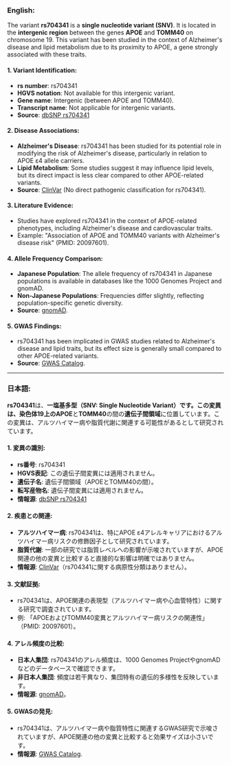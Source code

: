 ### English:
The variant **rs704341** is a **single nucleotide variant (SNV)**. It is located in the **intergenic region** between the genes **APOE** and **TOMM40** on chromosome 19. This variant has been studied in the context of Alzheimer's disease and lipid metabolism due to its proximity to APOE, a gene strongly associated with these traits.

#### 1. Variant Identification:
- **rs number**: rs704341  
- **HGVS notation**: Not available for this intergenic variant.  
- **Gene name**: Intergenic (between APOE and TOMM40).  
- **Transcript name**: Not applicable for intergenic variants.  
- **Source**: [dbSNP rs704341](https://www.ncbi.nlm.nih.gov/snp/rs704341)

#### 2. Disease Associations:
- **Alzheimer's Disease**: rs704341 has been studied for its potential role in modifying the risk of Alzheimer's disease, particularly in relation to APOE ε4 allele carriers.  
- **Lipid Metabolism**: Some studies suggest it may influence lipid levels, but its direct impact is less clear compared to other APOE-related variants.  
- **Source**: [ClinVar](https://www.ncbi.nlm.nih.gov/clinvar/) (No direct pathogenic classification for rs704341).

#### 3. Literature Evidence:
- Studies have explored rs704341 in the context of APOE-related phenotypes, including Alzheimer's disease and cardiovascular traits.  
- Example: "Association of APOE and TOMM40 variants with Alzheimer's disease risk" (PMID: 20097601).  

#### 4. Allele Frequency Comparison:
- **Japanese Population**: The allele frequency of rs704341 in Japanese populations is available in databases like the 1000 Genomes Project and gnomAD.  
- **Non-Japanese Populations**: Frequencies differ slightly, reflecting population-specific genetic diversity.  
- **Source**: [gnomAD](https://gnomad.broadinstitute.org/variant/19-45411941-C-T).

#### 5. GWAS Findings:
- rs704341 has been implicated in GWAS studies related to Alzheimer's disease and lipid traits, but its effect size is generally small compared to other APOE-related variants.  
- **Source**: [GWAS Catalog](https://www.ebi.ac.uk/gwas/).

---

### 日本語:
**rs704341**は、**一塩基多型（SNV: Single Nucleotide Variant）**です。この変異は、染色体19上の**APOE**と**TOMM40**の間の**遺伝子間領域**に位置しています。この変異は、アルツハイマー病や脂質代謝に関連する可能性があるとして研究されています。

#### 1. 変異の識別:
- **rs番号**: rs704341  
- **HGVS表記**: この遺伝子間変異には適用されません。  
- **遺伝子名**: 遺伝子間領域（APOEとTOMM40の間）。  
- **転写産物名**: 遺伝子間変異には適用されません。  
- **情報源**: [dbSNP rs704341](https://www.ncbi.nlm.nih.gov/snp/rs704341)

#### 2. 疾患との関連:
- **アルツハイマー病**: rs704341は、特にAPOE ε4アレルキャリアにおけるアルツハイマー病リスクの修飾因子として研究されています。  
- **脂質代謝**: 一部の研究では脂質レベルへの影響が示唆されていますが、APOE関連の他の変異と比較すると直接的な影響は明確ではありません。  
- **情報源**: [ClinVar](https://www.ncbi.nlm.nih.gov/clinvar/)（rs704341に関する病原性分類はありません）。

#### 3. 文献証拠:
- rs704341は、APOE関連の表現型（アルツハイマー病や心血管特性）に関する研究で調査されています。  
- 例: 「APOEおよびTOMM40変異とアルツハイマー病リスクの関連性」（PMID: 20097601）。  

#### 4. アレル頻度の比較:
- **日本人集団**: rs704341のアレル頻度は、1000 Genomes ProjectやgnomADなどのデータベースで確認できます。  
- **非日本人集団**: 頻度は若干異なり、集団特有の遺伝的多様性を反映しています。  
- **情報源**: [gnomAD](https://gnomad.broadinstitute.org/variant/19-45411941-C-T)。

#### 5. GWASの発見:
- rs704341は、アルツハイマー病や脂質特性に関連するGWAS研究で示唆されていますが、APOE関連の他の変異と比較すると効果サイズは小さいです。  
- **情報源**: [GWAS Catalog](https://www.ebi.ac.uk/gwas/).
